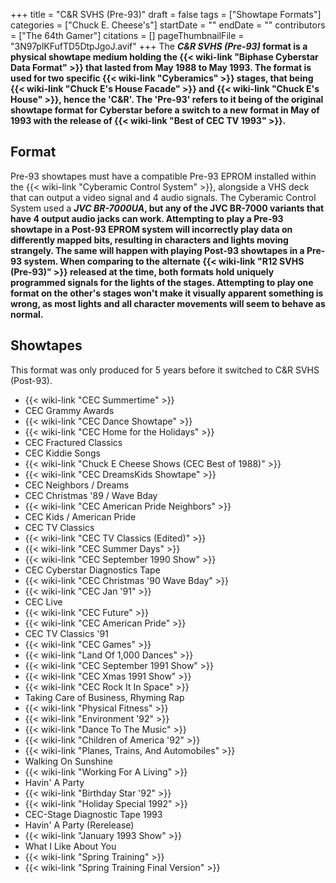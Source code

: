 +++
title = "C&R SVHS (Pre-93)"
draft = false
tags = ["Showtape Formats"]
categories = ["Chuck E. Cheese's"]
startDate = ""
endDate = ""
contributors = ["The 64th Gamer"]
citations = []
pageThumbnailFile = "3N97plKFufTD5DtpJgoJ.avif"
+++
The ***C&R SVHS (Pre-93)* format is a physical showtape medium holding the {{< wiki-link "Biphase Cyberstar Data Format" >}} that lasted from May 1988 to May 1993.
The format is used for two specific {{< wiki-link "Cyberamics" >}} stages, that being {{< wiki-link "Chuck E's House Facade" >}} and {{< wiki-link "Chuck E's House" >}}, hence the 'C&R'. The 'Pre-93' refers to it being of the original showtape format for Cyberstar before a switch to a new format in May of 1993 with the release of {{< wiki-link "Best of CEC TV 1993" >}}.**

## Format

Pre-93 showtapes must have a compatible Pre-93 EPROM installed within the {{< wiki-link "Cyberamic Control System" >}}, alongside a VHS deck that can output a video signal and 4 audio signals. The Cyberamic Control System used a ***JVC BR-7000UA*, but any of the JVC BR-7000 variants that have 4 output audio jacks can work.
Attempting to play a Pre-93 showtape in a Post-93 EPROM system will incorrectly play data on differently mapped bits, resulting in characters and lights moving strangely. The same will happen with playing Post-93 showtapes in a Pre-93 system.
When comparing to the alternate {{< wiki-link "R12 SVHS (Pre-93)" >}} released at the time, both formats hold uniquely programmed signals for the lights of the stages. Attempting to play one format on the other's stages won't make it visually apparent something is wrong, as most lights and all character movements will seem to behave as normal.**

## Showtapes

This format was only produced for 5 years before it switched to C&R SVHS (Post-93).

- {{< wiki-link "CEC Summertime" >}}
- CEC Grammy Awards
- {{< wiki-link "CEC Dance Showtape" >}}
- {{< wiki-link "CEC Home for the Holidays" >}}
- CEC Fractured Classics
- CEC Kiddie Songs
- {{< wiki-link "Chuck E Cheese Shows (CEC Best of 1988)" >}}
- {{< wiki-link "CEC DreamsKids Showtape" >}}
- CEC Neighbors / Dreams
- CEC Christmas '89 / Wave Bday
- {{< wiki-link "CEC American Pride Neighbors" >}}
- CEC Kids / American Pride
- CEC TV Classics
- {{< wiki-link "CEC TV Classics (Edited)" >}}
- {{< wiki-link "CEC Summer Days" >}}
- {{< wiki-link "CEC September 1990 Show" >}}
- CEC Cyberstar Diagnostics Tape
- {{< wiki-link "CEC Christmas '90 Wave Bday" >}}
- {{< wiki-link "CEC Jan '91" >}}
- CEC Live
- {{< wiki-link "CEC Future" >}}
- {{< wiki-link "CEC American Pride" >}}
- CEC TV Classics '91
- {{< wiki-link "CEC Games" >}}
- {{< wiki-link "Land Of 1,000 Dances" >}}
- {{< wiki-link "CEC September 1991 Show" >}}
- {{< wiki-link "CEC Xmas 1991 Show" >}}
- {{< wiki-link "CEC Rock It In Space" >}}
- Taking Care of Business, Rhyming Rap
- {{< wiki-link "Physical Fitness" >}}
- {{< wiki-link "Environment '92" >}}
- {{< wiki-link "Dance To The Music" >}}
- {{< wiki-link "Children of America '92" >}}
- {{< wiki-link "Planes, Trains, And Automobiles" >}}
- Walking On Sunshine
- {{< wiki-link "Working For A Living" >}}
- Havin' A Party
- {{< wiki-link "Birthday Star '92" >}}
- {{< wiki-link "Holiday Special 1992" >}}
- CEC-Stage Diagnostic Tape 1993
- Havin' A Party (Rerelease)
- {{< wiki-link "January 1993 Show" >}}
- What I Like About You
- {{< wiki-link "Spring Training" >}}
- {{< wiki-link "Spring Training Final Version" >}}
